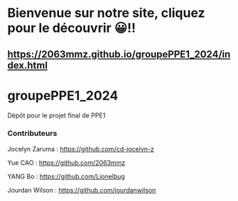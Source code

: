 # Bienvenue sur notre site, cliquez pour le découvrir 😀!!
## https://2063mmz.github.io/groupePPE1_2024/index.html

# groupePPE1_2024
Dépôt pour le projet final de PPE1
### Contributeurs
Jocelyn Zaruma : https://github.com/cd-jocelyn-z

Yue CAO : https://github.com/2063mmz

YANG Bo : https://github.com/Lionelbug

Jourdan Wilson : https://github.com/jourdanwilson
